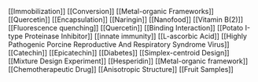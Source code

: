 [[Immobilization]]
[[Conversion]]
[[Metal-organic Frameworks]]
[[Quercetin]]
[[Encapsulation]]
[[Naringin]]
[[Nanofood]]
[[Vitamin B(2)]]
[[Fluorescence quenching]]
[[Quercetin]]
[[Binding Interaction]]
[[Potato I-type Proteinase Inhibitor]]
[[innate immunity]]
[[L-ascorbic Acid]]
[[Highly Pathogenic Porcine Reproductive And Respiratory Syndrome Virus]]
[[Catechin]]
[[Epicatechin]]
[[Diabetes]]
[[Simplex-centroid Design]]
[[Mixture Design Experiment]]
[[Hesperidin]]
[[Metal-organic framework]]
[[Chemotherapeutic Drug]]
[[Anisotropic Structure]]
[[Fruit Samples]]
